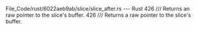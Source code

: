 File_Code/rust/6022aeb9ab/slice/slice_after.rs --- Rust
426     /// Returns an raw pointer to the slice's buffer.                                                                                                    426     /// Returns a raw pointer to the slice's buffer.

